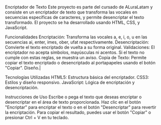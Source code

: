 Encriptador de Texto
Este proyecto es parte del cursado de ALuraLatam y consiste en un encriptador de texto que transforma las vocales en secuencias específicas de caracteres, y permite desencriptar el texto 
transformado. El proyecto se ha desarrollado usando HTML, CSS, y JavaScript.

Funcionalidades
Encriptación: Transforma las vocales a, e, i, o, u en las secuencias ai, enter, imes, ober, ufat respectivamente.
Desencriptación: Convierte el texto encriptado de vuelta a su forma original.
Validaciones: El encriptador no acepta símbolos, mayúsculas ni acentos. Si el texto no cumple con estas reglas, se muestra un aviso.
Copia de Texto: Permite copiar el texto encriptado o desencriptado al portapapeles usando el botón "Copiar".
Diseño.|


Tecnologías Utilizadas
HTML5: Estructura básica del encriptador.
CSS3: Estilos y diseño responsivo.
JavaScript: Lógica de encriptación y desencriptación.

Instrucciones de Uso
Escribe o pega el texto que deseas encriptar o desencriptar en el área de texto proporcionada.
Haz clic en el botón "Encriptar" para encriptar el texto o en el botón "Desencriptar" para revertir la encriptación.
Para copiar el resultado, puedes usar el botón "Copiar" o presionar Ctrl + V en tu teclado.

